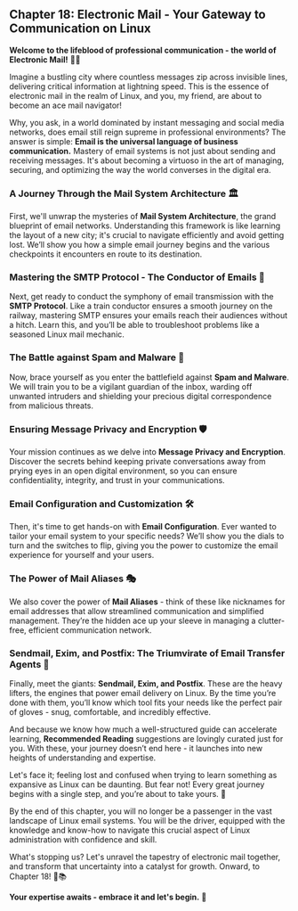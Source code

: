 ## Chapter 18: Electronic Mail - Your Gateway to Communication on Linux

**Welcome to the lifeblood of professional communication - the world of Electronic Mail!** 📧✨

Imagine a bustling city where countless messages zip across invisible lines, delivering critical information at lightning speed. This is the essence of electronic mail in the realm of Linux, and you, my friend, are about to become an ace mail navigator!

Why, you ask, in a world dominated by instant messaging and social media networks, does email still reign supreme in professional environments? The answer is simple: **Email is the universal language of business communication.** Mastery of email systems is not just about sending and receiving messages. It's about becoming a virtuoso in the art of managing, securing, and optimizing the way the world converses in the digital era. 

### A Journey Through the Mail System Architecture 🏛️

First, we'll unwrap the mysteries of **Mail System Architecture**, the grand blueprint of email networks. Understanding this framework is like learning the layout of a new city; it's crucial to navigate efficiently and avoid getting lost. We’ll show you how a simple email journey begins and the various checkpoints it encounters en route to its destination.

### Mastering the SMTP Protocol - The Conductor of Emails 🚂

Next, get ready to conduct the symphony of email transmission with the **SMTP Protocol**. Like a train conductor ensures a smooth journey on the railway, mastering SMTP ensures your emails reach their audiences without a hitch. Learn this, and you’ll be able to troubleshoot problems like a seasoned Linux mail mechanic.

### The Battle against Spam and Malware 👾

Now, brace yourself as you enter the battlefield against **Spam and Malware**. We will train you to be a vigilant guardian of the inbox, warding off unwanted intruders and shielding your precious digital correspondence from malicious threats.

### Ensuring Message Privacy and Encryption 🛡️

Your mission continues as we delve into **Message Privacy and Encryption**. Discover the secrets behind keeping private conversations away from prying eyes in an open digital environment, so you can ensure confidentiality, integrity, and trust in your communications.

### Email Configuration and Customization 🛠️

Then, it's time to get hands-on with **Email Configuration**. Ever wanted to tailor your email system to your specific needs? We’ll show you the dials to turn and the switches to flip, giving you the power to customize the email experience for yourself and your users.

### The Power of Mail Aliases 🎭

We also cover the power of **Mail Aliases** - think of these like nicknames for email addresses that allow streamlined communication and simplified management. They’re the hidden ace up your sleeve in managing a clutter-free, efficient communication network. 

### Sendmail, Exim, and Postfix: The Triumvirate of Email Transfer Agents 💌

Finally, meet the giants: **Sendmail, Exim, and Postfix**. These are the heavy lifters, the engines that power email delivery on Linux. By the time you’re done with them, you’ll know which tool fits your needs like the perfect pair of gloves - snug, comfortable, and incredibly effective.

And because we know how much a well-structured guide can accelerate learning, **Recommended Reading** suggestions are lovingly curated just for you. With these, your journey doesn’t end here - it launches into new heights of understanding and expertise.

Let's face it; feeling lost and confused when trying to learn something as expansive as Linux can be daunting. But fear not! Every great journey begins with a single step, and you’re about to take yours. 🏁

By the end of this chapter, you will no longer be a passenger in the vast landscape of Linux email systems. You will be the driver, equipped with the knowledge and know-how to navigate this crucial aspect of Linux administration with confidence and skill.

What's stopping us? Let's unravel the tapestry of electronic mail together, and transform that uncertainty into a catalyst for growth. Onward, to Chapter 18! 🚀📚

**Your expertise awaits - embrace it and let's begin.** 🌟